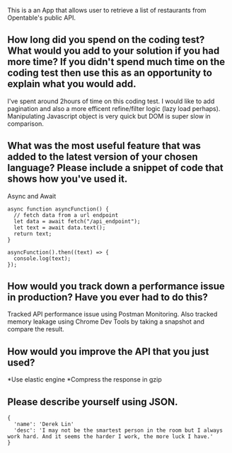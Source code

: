 This is a an App that allows user to retrieve a list of restaurants from Opentable's public API.

## How long did you spend on the coding test? What would you add to your solution if you had more time? If you didn't spend much time on the coding test then use this as an opportunity to explain what you would add.

I've spent around 2hours of time on this coding test. I would like to add pagination and also a more efficent refine/filter logic (lazy load perhaps). Manipulating Javascript object is very quick but DOM is super slow in comparison.

## What was the most useful feature that was added to the latest version of your chosen language? Please include a snippet of code that shows how you've used it.

Async and Await

```
async function asyncFunction() {
  // fetch data from a url endpoint
  let data = await fetch("/api_endpoint");
  let text = await data.text();
  return text;
}

asyncFunction().then((text) => {
  console.log(text);
});
```

## How would you track down a performance issue in production? Have you ever had to do this?

Tracked API performance issue using Postman Monitoring. Also tracked memory leakage using Chrome Dev Tools by taking a snapshot and compare the result.

## How would you improve the API that you just used?

*Use elastic engine
*Compress the response in gzip

## Please describe yourself using JSON.
```
{
  'name': 'Derek Lin'
  'desc': 'I may not be the smartest person in the room but I always work hard. And it seems the harder I work, the more luck I have.'
}
```
